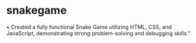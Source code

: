 # snakegame

• Created a fully functional Snake Game utilizing HTML, CSS, and JavaScript, demonstrating strong
problem-solving and debugging skills."
